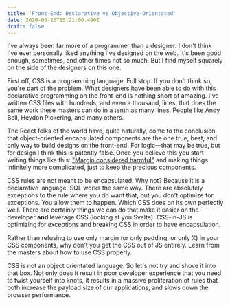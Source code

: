 ```yaml
---
title: 'Front-End: Declarative vs Objective-Orientated'
date: 2020-03-26T15:21:00.490Z
draft: false
---
```

I've always been far more of a programmer than a designer. I don't think I've ever personally liked anything I've designed on the web. It's been good enough, sometimes, and other times not so much. But I find myself squarely on the side of the designers on this one.

First off, CSS is a programming language. Full stop. If you don't think so, you're part of the problem. What designers have been able to do with this declarative programming on the front-end is nothing short of amazing. I've written CSS files with hundreds, and even a thousand, lines, that does the same work these masters can do in a tenth as many lines. People like Andy Bell, Heydon Pickering, and many others.

The React folks of the world have, quite naturally, come to the conclusion that object-oriented encapsulated components are the one true, best, and only way to build designs on the front-end. For logic—that may be true, but for design I think this is patently false. Once you believe this you start writing things like this: ["Margin considered harmful"](https://mxstbr.com/thoughts/margin) and making things infinitely more complicated, just to keep the precious components.

CSS rules are not meant to be encapsulated. Why not? Because it is a declarative language. SQL works the same way. There are absolutely exceptions to the rule where you do want that, but you don't optimize for exceptions. You allow them to happen. Which CSS does on its own perfectly well. There are certainly things we can do that make it easier on the developer **and** leverage CSS (looking at you Svelte). CSS-in-JS is optimizing for exceptions and breaking CSS in order to have encapsulation.

Rather than refusing to use only margin (or only padding, or only X) in your CSS components, why don't you get the CSS out of JS entirely. Learn from the masters about how to use CSS properly.

CSS is not an object orientated language. So let's not try and shove it into that box. Not only does it result in poor developer experience that you need to twist yourself into knots, it results in a massive proliferation of rules that both increase the payload size of our applications, and slows down the browser performance.